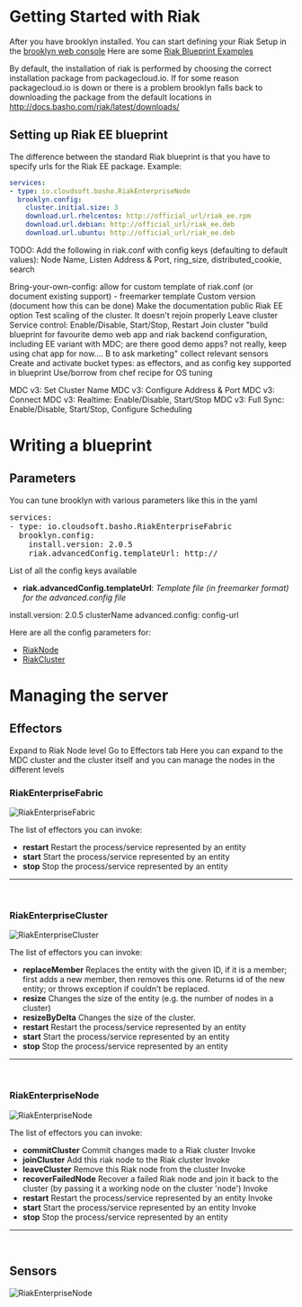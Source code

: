 # Getting Started with Riak

After you have brooklyn installed. You can start defining your Riak Setup in the [brooklyn web console](http://localhost:8081)
Here are some [Riak Blueprint Examples](https://gist.github.com/bostko/427751f21cd8f11b1f61)

By default, the installation of riak is performed by choosing the correct installation package from packagecloud.io.
If for some reason packagecloud.io is down or there is a problem brooklyn falls back to downloading the package from
the default locations in http://docs.basho.com/riak/latest/downloads/

## Setting up Riak EE blueprint

The difference between the standard Riak blueprint is that you have to specify urls for the Riak EE package.
Example:
```yaml
services:
- type: io.cloudsoft.basho.RiakEnterpriseNode
  brooklyn.config:
    cluster.initial.size: 3
    download.url.rhelcentos: http://official_url/riak_ee.rpm
    download.url.debian: http://official_url/riak_ee.deb
    download.url.ubuntu: http://official_url/riak_ee.deb
```

TODO: Add the following in riak.conf with config keys (defaulting to default values): Node Name, Listen Address & Port, ring_size, distributed_cookie, search


Bring-your-own-config: allow for custom template of riak.conf (or document existing support) - freemarker template
Custom version (document how this can be done)
Make the documentation public
Riak EE option
Test scaling of the cluster. It doesn't rejoin properly
Leave cluster
Service control: Enable/Disable, Start/Stop, Restart
Join cluster
"build blueprint for favourite demo web app and riak backend configuration, including EE variant with MDC;
are there good demo apps?  not really, keep using chat app for now....  B to ask marketing"
collect relevant sensors
Create and activate bucket types: as effectors, and as config key supported in blueprint
Use/borrow from chef recipe for OS tuning

MDC v3: Set Cluster Name
MDC v3: Configure Address & Port
MDC v3: Connect
MDC v3: Realtime: Enable/Disable, Start/Stop
MDC v3: Full Sync: Enable/Disable, Start/Stop, Configure Scheduling

# Writing a blueprint

## Parameters

You can tune brooklyn with various parameters like this in the yaml

<pre>
services:
- type: io.cloudsoft.basho.RiakEnterpriseFabric
  brooklyn.config:
    install.version: 2.0.5
    riak.advancedConfig.templateUrl: http://
</pre>

List of all the config keys available
- **riak.advancedConfig.templateUrl**: *Template file (in freemarker format) for the advanced.config file*

install.version: 2.0.5
clusterName
advanced.config: config-url


Here are all the config parameters for:

* [RiakNode](RiakNode-config.md)
* [RiakCluster](RiakCluster-config.md)


# Managing the server

## Effectors

Expand to Riak Node level
Go to Effectors tab
Here you can expand to the MDC cluster and the cluster itself and you can manage the nodes in the different levels

### RiakEnterpriseFabric

![RiakEnterpriseFabric](https://raw.githubusercontent.com/cloudsoft/amp-basho/demo-documentation/docs/images/riak_enterprise_mdc.png?token=ABhWrk-nmVHq_1D5XKhnfaCLZGvWMhggks5VF_BhwA%3D%3D)

The list of effectors you can invoke:

- **restart**	Restart the process/service represented by an entity
- **start**	Start the process/service represented by an entity
- **stop**	Stop the process/service represented by an entity

---------------------------------------

<br>

### RiakEnterpriseCluster

![RiakEnterpriseCluster](https://raw.githubusercontent.com/cloudsoft/amp-basho/demo-documentation/docs/images/riak_ee_cluster_level.png?token=ABhWrpwcuDx43MiPoKCnqx1-mM7_O9liks5VF_BMwA%3D%3D)

The list of effectors you can invoke:

- **replaceMember**	Replaces the entity with the given ID, if it is a member; first adds a new member, then removes this one. Returns id of the new entity; or throws exception if couldn't be replaced.
- **resize**	Changes the size of the entity (e.g. the number of nodes in a cluster)
- **resizeByDelta**	Changes the size of the cluster.
- **restart**	Restart the process/service represented by an entity
- **start**	Start the process/service represented by an entity
- **stop**	Stop the process/service represented by an entity

---------------------------------------

<br>

### RiakEnterpriseNode

![RiakEnterpriseNode](https://raw.githubusercontent.com/cloudsoft/amp-basho/demo-documentation/docs/images/riak_ee_node_level.png?token=ABhWrqkbs2_k6TVk-W5RjSzfAzDrd7Auks5VF_A9wA%3D%3D)

The list of effectors you can invoke:

- **commitCluster**	Commit changes made to a Riak cluster	Invoke
- **joinCluster**	Add this riak node to the Riak cluster	Invoke
- **leaveCluster**	Remove this Riak node from the cluster	Invoke
- **recoverFailedNode**	Recover a failed Riak node and join it back to the cluster (by passing it a working node on the cluster 'node')	Invoke
- **restart**	Restart the process/service represented by an entity	Invoke
- **start**	Start the process/service represented by an entity	Invoke
- **stop**	Stop the process/service represented by an entity

---------------------------------------

<br>

## Sensors

![RiakEnterpriseNode](https://raw.githubusercontent.com/cloudsoft/amp-basho/demo-documentation/docs/images/riak_ee_node_sensors.png?token=ABhWrp1ninNjWMKZFaRFBOdZAa0ez5_Mks5VGOilwA%3D%3D)
